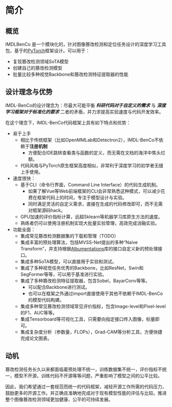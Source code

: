 # 简介
## 概览
IMDLBenCo 是一个模块化的，针对图像篡改检测和定位任务设计的深度学习工具包，基于的[PyTorch](https://pytorch.org/)框架设计。可以用于：
- 复现篡改检测领域SoTA模型
- 创建自己的篡改检测模型
- 批量比较多种视觉Backbone和篡改检测特征提取器的性能

## 设计理念与优势
IMDL-BenCo的设计理念为：尽最大可能平衡 ***科研代码对于自定义的需求*** 与 ***深度学习框架对于标准化的要求*** 二者的矛盾，并力求提高实验速度与代码开发效率。

在这个理念下，IMDL-BenCo代码框架上具有如下特点和优势：
- 易于上手
  - 相比于传统框架（比如OpenMMLab和Detectron2），IMDL-BenCo不依赖于**注册机制**
    - 方便配合IDE跳转查看类与函数的定义，而无需在文档的海洋中焦头烂额。
  - 代码风格与PyTorch原生框架高度相似，非常利于深度学习的初学者无缝上手使用。
- 速度很快：
  - 基于CLI（命令行界面，Command Line Interface）的代码生成机制。
    - 如果了解Vue等Web前端框架的CLI会非常熟悉这种模式，可以减少花费在框架代码上的时间，专注于模型设计与实验。
    - 同时满足灵活的自定义需求，直接在生成的代码修改即可，而不无需对框架源码hack。
  - GPU加速的评价指标计算，远超Sklearn等机器学习库原生方法的速度。
  - 熟练者仍可以使用注册机制实现大批量实验管理，高效完成消融实验。
- 功能全面：
  - 集成常见篡改检测数据集的下载和管理（TODO）
  - 集成丰富的预处理算法，包括MVSS-Net提出的多种“Naive Transform”，并支持根据[Albumentations](https://albumentations.ai/)库的接口自定义新的预处理接口。
  - 集成多种SoTA模型，可以直接用于实验和测试。
  - 集成了多种视觉任务优秀的Backbone，比如ResNet，Swin和SegFormer等等，可以用于基准进行实验。
  - 集成了多种篡改检测特征提取器，包含Sobel，BayarConv等等。
    - 可以配合Backbone进行测试。
    - 也可以在框架之外通过import直接使用于其他不依赖于IMDL-BenCo的模型代码构建。
  - 集成多种常见篡改检测领域常见评价指标，包含Image-level和Pixel-level的F1、AUC等等。
  - 集成Tensorboard等可视化工具，只需要向指定接口传入图像，标量即可。
  - 集成复杂度分析（参数量，FLOPs），Grad-CAM等分析工具，方便快捷完成论文图表。



## 动机
篡改检测任务长久以来都面临着预处理不统一，训练数据集不统一，评价指标不统一，模型不开源，训练代码不开源等等问题，严重影响了模型之间的公平比较。

因此，我们希望通过一套规范而统一的代码框架，减轻开源工作所需的代码压力，鼓励更多的开源工作。并正确且准确地完成对于现有模型性能的评估与比较。推进整个图像篡改检测领域更加健康、公平的可持续发展。

